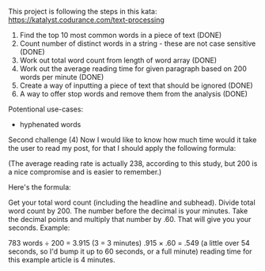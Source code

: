 This project is following the steps in this kata: https://katalyst.codurance.com/text-processing

1. Find the top 10 most common words in a piece of text (DONE)
2. Count number of distinct words in a string - these are not case sensitive (DONE)
3. Work out total word count from length of word array (DONE)
4. Work out the average reading time for given paragraph based on 200 words per minute (DONE)
5. Create a way of inputting a piece of text that should be ignored (DONE)
6. A way to offer stop words and remove them from the analysis (DONE)

Potentional use-cases:

- hyphenated words

Second challenge (4)
Now I would like to know how much time would it take the user to read my post, for that I should apply the following formula:

(The average reading rate is actually 238, according to this study, but 200 is a nice compromise and is easier to remember.)

Here's the formula:

Get your total word count (including the headline and subhead).
Divide total word count by 200. The number before the decimal is your minutes.
Take the decimal points and multiply that number by .60. That will give you your seconds.
Example:

783 words ÷ 200 = 3.915 (3 = 3 minutes)
.915 × .60 = .549 (a little over 54 seconds, so I'd bump it up to 60 seconds, or a full minute)
reading time for this example article is 4 minutes.
